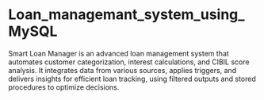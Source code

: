 # Loan_managemant_system_using_MySQL
Smart Loan Manager is an advanced loan management system that automates customer categorization, interest calculations, and CIBIL score analysis. It integrates data from various sources, applies triggers, and delivers insights for efficient loan tracking, using filtered outputs and stored procedures to optimize decisions.
